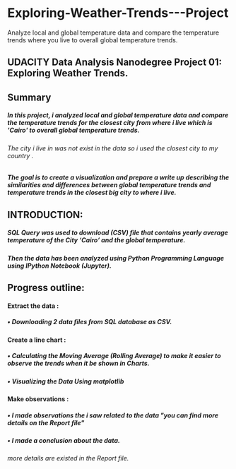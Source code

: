 # Exploring-Weather-Trends---Project
Analyze local and global temperature data and compare the temperature trends where you live to overall global temperature trends.

## 		UDACITY Data Analysis Nanodegree Project 01: Exploring Weather Trends. 
## Summary
##### In this project, i analyzed local and global temperature data and compare the temperature trends for the closest city from where i live which is 'Cairo' to overall global temperature trends.
###### The city i live in was not exist in the data so i used the closest city to my country .
##### The goal is to create a visualization and prepare a write up describing the similarities and differences between global temperature trends and temperature trends in the closest big city to where i live.


## INTRODUCTION:
##### SQL Query was used to download (CSV) file that contains yearly average temperature of the City ‘Cairo’ and the global temperature. 
##### Then the data has been analyzed using Python Programming Language using IPython Notebook (Jupyter).
#####
## Progress outline: 
#### Extract the data : 
##### • Downloading 2 data files from SQL database as CSV.  
#### Create a line chart : 
##### • Calculating the Moving Average (Rolling Average) to make it easier to observe the trends when it be shown in Charts. 
##### • Visualizing the Data Using matplotlib
#### Make observations : 
##### • I made observations the i saw related to the data "you can find more details on the Report file"
##### • I made a conclusion about the data.

###### more details are existed in the Report file.

 
